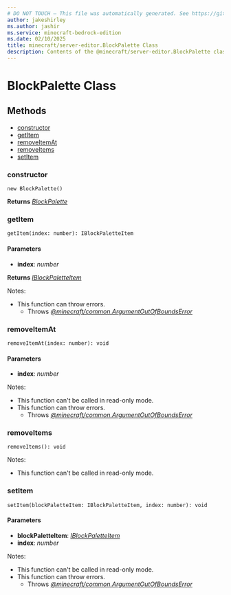 ```yaml
---
# DO NOT TOUCH — This file was automatically generated. See https://github.com/mojang/minecraftapidocsgenerator to modify descriptions, examples, etc.
author: jakeshirley
ms.author: jashir
ms.service: minecraft-bedrock-edition
ms.date: 02/10/2025
title: minecraft/server-editor.BlockPalette Class
description: Contents of the @minecraft/server-editor.BlockPalette class.
---
```

# BlockPalette Class

## Methods
- [constructor](#constructor)
- [getItem](#getitem)
- [removeItemAt](#removeitemat)
- [removeItems](#removeitems)
- [setItem](#setitem)

### **constructor**
`
new BlockPalette()
`

**Returns** [*BlockPalette*](BlockPalette.md)

### **getItem**
`
getItem(index: number): IBlockPaletteItem
`

#### **Parameters**
- **index**: *number*

**Returns** [*IBlockPaletteItem*](IBlockPaletteItem.md)
  
Notes:
- This function can throw errors.
  - Throws [*@minecraft/common.ArgumentOutOfBoundsError*](../../../scriptapi/minecraft/common/ArgumentOutOfBoundsError.md)

### **removeItemAt**
`
removeItemAt(index: number): void
`

#### **Parameters**
- **index**: *number*
  
Notes:
- This function can't be called in read-only mode.
- This function can throw errors.
  - Throws [*@minecraft/common.ArgumentOutOfBoundsError*](../../../scriptapi/minecraft/common/ArgumentOutOfBoundsError.md)

### **removeItems**
`
removeItems(): void
`
  
Notes:
- This function can't be called in read-only mode.

### **setItem**
`
setItem(blockPaletteItem: IBlockPaletteItem, index: number): void
`

#### **Parameters**
- **blockPaletteItem**: [*IBlockPaletteItem*](IBlockPaletteItem.md)
- **index**: *number*
  
Notes:
- This function can't be called in read-only mode.
- This function can throw errors.
  - Throws [*@minecraft/common.ArgumentOutOfBoundsError*](../../../scriptapi/minecraft/common/ArgumentOutOfBoundsError.md)

